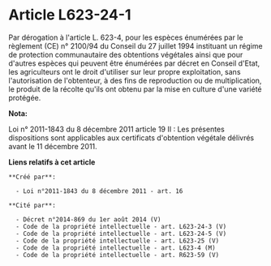 # Article L623-24-1

Par dérogation à l'article L. 623-4, pour les espèces énumérées par le règlement (CE) n° 2100/94 du Conseil du 27 juillet
1994 instituant un régime de protection communautaire des obtentions végétales ainsi que pour d'autres espèces qui peuvent
être énumérées par décret en Conseil d'Etat, les agriculteurs ont le droit d'utiliser sur leur propre exploitation, sans
l'autorisation de l'obtenteur, à des fins de reproduction ou de multiplication, le produit de la récolte qu'ils ont obtenu
par la mise en culture d'une variété protégée.

**Nota:**

Loi n° 2011-1843 du 8 décembre 2011 article 19 II : Les présentes dispositions sont applicables aux certificats d'obtention
végétale délivrés avant le 11 décembre 2011.

**Liens relatifs à cet article**

	**Créé par**:

	  - Loi n°2011-1843 du 8 décembre 2011 - art. 16

	**Cité par**:

	  - Décret n°2014-869 du 1er août 2014 (V)
	  - Code de la propriété intellectuelle - art. L623-24-3 (V)
	  - Code de la propriété intellectuelle - art. L623-24-5 (V)
	  - Code de la propriété intellectuelle - art. L623-25 (V)
	  - Code de la propriété intellectuelle - art. L623-4 (M)
	  - Code de la propriété intellectuelle - art. R623-59 (V)
